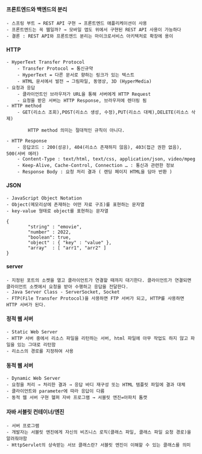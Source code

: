 #### 프론트엔드와 백엔드의 분리
    - 스프링 부트 → REST API 구현 → 프론트엔드 애플리케이션이 사용
    - 프론트엔드는 꼭 웹일까? → 모바일 앱도 위에서 구현된 REST API 사용이 가능하다
    - 결론 : REST API와 프론트엔드 분리는 마이크로서비스 아키텍처로 확장에 용이
#### HTTP
    - HyperText Transfer Protocol
        - Transfer Protocol = 통신규약
        - HyperText = 다른 문서로 향하는 링크가 있는 텍스트
        - HTML 문서에서 발전 → 그림파일, 동영상, 3D (HyperMedia)
    - 요청과 응답
        - 클라이언트인 브라우저가 URL을 통해 서버에게 HTTP Request
        - 요청을 받은 서버는 HTTP Response, 브라우저에 렌더링 됨
    - HTTP method
        - GET(리소스 조회),POST(리소스 생성, 수정),PUT(리소스 대체),DELETE(리소스 삭제)
            
            HTTP method 의미는 절대적인 규칙이 아니다.
            
    - HTTP Response
        - 응답코드 : 200(성공), 404(리소스 존재하지 않음), 403(접근 권한 없음), 500(서버 에러)
        - Content-Type : text/html, text/css, application/json, video/mpeg
        - Keep-Alive, Cache-Control, Connection … : 통신과 관련한 정보
        - Response Body : 요청 처리 결과 ( 랜딩 페이지 HTML을 담아 반환 )
#### JSON
    - JavaScript Object Notation
    - Object(메모리상에 존재하는 어떤 자료 구조)를 표현하는 문자열
    - key-value 형태로 object를 표현하는 문자열

```
{
		"string" : "emovie",
		"number" : 2022,
		"boolean": true,
		"object" : { "key" : "value" },
		"array"  : [ "arr1", "arr2" ]
}
```

#### server
	- 지정된 포트의 소켓을 열고 클라이언트가 연결할 때까지 대기한다. 클라이언트가 연결되면 클라이언트 소켓에서 요청을 받아 수행하고 응답을 전달한다.
	- Java Server Class - ServerSocket, Socket
	- FTP(File Transfer Protocol)을 사용하면 FTP 서버가 되고, HTTP를 사용하면 HTTP 서버가 된다.

#### 정적 웹 서버
	- Static Web Server
	- HTTP 서버 중에서 리소스 파일을 리턴하는 서버, html 파일에 아무 작업도 하지 않고 파일을 있는 그대로 리턴함
	- 리소스의 경로를 지정하여 사용

#### 동적 웹 서버
	- Dynamic Web Server
	- 요청을 처리 → 처리한 결과 → 응답 바디 재구성 또는 HTML 템플릿 파일에 결과 대체
	- 클라이언트와 parameter에 따라 응답이 다름
	- 동적 웹 서버 구현 헬퍼 자바 프로그램 → 서블릿 엔진=아파치 톰캣

#### 자바 서블릿 컨테이너/엔진
	- 서버 프로그램
	- 개발자는 서블릿 엔진에게 자신의 비즈니스 로직(클래스 파일, 클래스 파일 요청 경로)을 알려줘야함
	- HttpServlet의 상속받는 서브 클래스란? 서블릿 엔진이 이해할 수 있는 클래스를 의미
